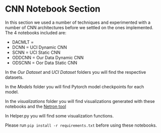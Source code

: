 # CNN Notebook Section
In this section we used a number of techniques and experimented with a number of CNN architectures before we settled on the ones implemented.
The 4 notebooks included are:
* DACMLT = 
* DCNN = UCI Dynamic CNN
* SCNN = UCI Static CNN
* ODDCNN = Our Data Dynamic CNN
* ODSCNN = Oor Data Static CNN

In the *Our Dataset* and *UCI Dataset* folders you will find the respective datasets.

In the *Models* folder you will find Pytorch model checkpoints for each model. 

In the *visualizations* folder you will find visualizations generated with these notebooks and the [Netron tool](https://github.com/lutzroeder/netron) 

In Helper.py you will find some visualization functions.

Please run ```pip install -r requirements.txt``` before using these notebooks.
